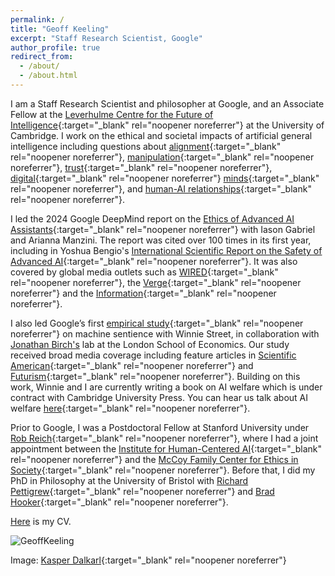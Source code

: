 ```yaml
---
permalink: /
title: "Geoff Keeling"
excerpt: "Staff Research Scientist, Google"
author_profile: true
redirect_from: 
  - /about/
  - /about.html
---
```


I am a Staff Research Scientist and philosopher at Google, and an Associate Fellow at the [Leverhulme Centre for the Future of Intelligence](http://lcfi.ac.uk){:target="_blank" rel="noopener noreferrer"} at the University of Cambridge. I work on the ethical and societal impacts of artificial general intelligence including questions about [alignment](https://link.springer.com/article/10.1007/s11098-025-02300-4?utm_source=rct_congratemailt&utm_medium=email&utm_campaign=oa_20250330&utm_content=10.1007/s11098-025-02300-4){:target="_blank" rel="noopener noreferrer"}, [manipulation](https://arxiv.org/pdf/2404.15058){:target="_blank" rel="noopener noreferrer"}, [trust](https://dl.acm.org/doi/10.1145/3630106.3658964){:target="_blank" rel="noopener noreferrer"}, [digital](https://arxiv.org/pdf/2506.13403){:target="_blank" rel="noopener noreferrer"} [minds](https://arxiv.org/pdf/2411.02432){:target="_blank" rel="noopener noreferrer"}, and [human-AI relationships](https://ojs.aaai.org/index.php/AIES/article/view/31694){:target="_blank" rel="noopener noreferrer"}.


I led the 2024 Google DeepMind report on the [Ethics of Advanced AI Assistants](https://arxiv.org/pdf/2404.16244){:target="_blank" rel="noopener noreferrer"} with Iason Gabriel and Arianna Manzini. The report was cited over 100 times in its first year, including in Yoshua Bengio's [International Scientific Report on the Safety of Advanced AI](https://arxiv.org/pdf/2412.05282){:target="_blank" rel="noopener noreferrer"}. It was also covered by global media outlets such as [WIRED](https://www.wired.com/story/prepare-to-get-manipulated-by-emotionally-expressive-chatbots/){:target="_blank" rel="noopener noreferrer"}, the [Verge](https://www.theverge.com/c/24300623/ai-companions-replika-openai-chatgpt-assistant-romance){:target="_blank" rel="noopener noreferrer"} and the [Information](https://www.theinformation.com/articles/why-google-and-openai-dont-see-eye-to-eye-on-voice-assistants){:target="_blank" rel="noopener noreferrer"}. 

I also led Google’s first [empirical study](https://arxiv.org/pdf/2411.02432){:target="_blank" rel="noopener noreferrer"} on machine sentience with Winnie Street, in collaboration with [Jonathan Birch's](https://personal.lse.ac.uk/birchj1/) lab at the London School of Economics. Our study received broad media coverage including feature articles in [Scientific American](https://www.scientificamerican.com/article/could-inflicting-pain-test-ai-for-sentience/){:target="_blank" rel="noopener noreferrer"} and [Futurism](https://futurism.com/scientists-experiment-with-subjecting-ai-to-pain){:target="_blank" rel="noopener noreferrer"}. Building on this work, Winnie and I are currently writing a book on AI welfare which is under contract with Cambridge University Press. You can hear us talk about AI welfare [here](https://www.youtube.com/watch?v=Jwuf1zLkaqk&ab_channel=SentientFutures){:target="_blank" rel="noopener noreferrer"}. 
 

Prior to Google, I was a Postdoctoral Fellow at Stanford University under [Rob Reich](https://en.wikipedia.org/wiki/Rob_Reich){:target="_blank" rel="noopener noreferrer"}, where I had a joint appointment between the [Institute for Human-Centered AI](https://hai.stanford.edu/){:target="_blank" rel="noopener noreferrer"} and the [McCoy Family Center for Ethics in Society](https://ethicsinsociety.stanford.edu/){:target="_blank" rel="noopener noreferrer"}. Before that,  I did my PhD in Philosophy at the University of Bristol with [Richard Pettigrew](https://richardpettigrew.com/){:target="_blank" rel="noopener noreferrer"} and [Brad Hooker](https://en.wikipedia.org/wiki/Brad_Hooker){:target="_blank" rel="noopener noreferrer"}. 


[Here](https://geoffkeeling.github.io/files/CV.pdf) is my CV.

![GeoffKeeling](https://geoffkeeling.github.io/images/bio-photo.jpg)

Image: [Kasper Dalkarl](https://www.kasperdalkarl.com/){:target="_blank" rel="noopener noreferrer"}
